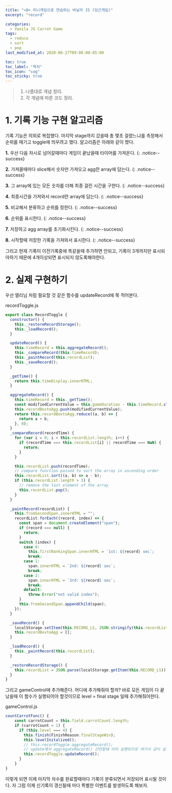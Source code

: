```yaml
---
title: "<8> 미니게임으로 연습하는 바닐라 JS (당근게임)"
excerpt: "record"

categories:
  - Vanila JS Carrot Game
tags:
  - reduce
  - sort
  - pop
last_modified_at: 2020-08-27T09:06:00-05:00

toc: true
toc_label: "목차"
toc_icon: "cog"
toc_sticky: true
---
```


> 1. 나름대로 개념 정리.
> 2. 각 개념에 따른 코드 정리.

# 1. 기록 기능 구현 알고리즘

기록 기능은 의외로 복잡했다. 마지막 stage까지 갔을때 총 몇초 걸렸느냐를 측정해서 순위를 매기고 toggle에 띄우려고 했다.
알고리즘은 아래와 같이 짰다.

**1.** 우선 다음 차시로 넘어갈때마다 게임이 끝났을때 타이머를 가져온다.
{: .notice--success}

**2.** 가져올때마다 slice해서 숫자만 가져오고 agg란 array에 담는다.
{: .notice--success}

**3.** 그 array에 있는 모든 숫자를 더해 최종 걸린 시간을 구한다.
{: .notice--success}

**4.** 최종시간을 가져와서 record란 array에 담는다.
{: .notice--success}

**5.** 비교해서 분류하고 순위를 정한다.
{: .notice--success}

**6.** 순위를 표시한다.
{: .notice--success}

**7.** 저장하고 agg array를 초기화시킨다.
{: .notice--success}

**8.** 시작할때 저장한 기록을 가져와서 표시한다.
{: .notice--success}

그리고 현재 기록이 이전기록중에 똑같을때 추가하면 안되고, 기록이 3개까지만 표시되야하기 때문에 4개이상되면 표시되지 않도록해야한다.

# 2. 실제 구현하기

우선 엘리님 처럼 필요할 것 같은 함수를 updateRecord에 쭉 적어본다.

recordToggle.js

```javascript
export class RecordToggle {
  constructor() {
    this._restoreRecordStorage();
    this._loadRecord();
  }

  updateRecord() {
    this.timeRecord = this.aggregateRecord();
    this._compareRecord(this.timeRecord);
    this._paintRecord(this.recordList);
    this._saveRecord();
  }

  _getTime() {
    return this.timeDisplay.innerHTML;
  }

  aggregateRecord() {
    this.timeRecord = this._getTime();
    const modifiedCurrentValue = this.gameDuration - this.timeRecord.slice(-2);
    this.recordBoxtoAgg.push(modifiedCurrentValue);
    return this.recordBoxtoAgg.reduce((a, b) => {
      return a + b;
    }, 0);
  }
  _compareRecord(recordTime) {
    for (var i = 0; i < this.recordList.length; i++) {
      if (recordTime === this.recordList[i] || recordTime === NaN) {
        return;
      }
    }

    this.recordList.push(recordTime);
    // compare function passed to sort the array in ascending order
    this.recordList.sort((a, b) => a - b);
    if (this.recordList.length > 3) {
      // remove the last element of the array
      this.recordList.pop();
    }
  }

  _paintRecord(recordList) {
    this.fromSecondSpan.innerHTML = "";
    recordList.forEach((record, index) => {
      const span = document.createElement("span");
      if (record === null) {
        return;
      }
      switch (index) {
        case 0:
          this.firstRankingSpan.innerHTML = `1st: ${record} sec`;
          break;
        case 1:
          span.innerHTML = `2nd: ${record} sec`;
          break;
        case 2:
          span.innerHTML = `3rd: ${record} sec`;
          break;
        default:
          throw Error("not valid index");
      }
      this.fromSecondSpan.appendChild(span);
    });
  }

  _saveRecord() {
    localStorage.setItem(this.RECORD_LS, JSON.stringify(this.recordList));
    this.recordBoxtoAgg = [];
  }

  _loadRecord() {
    this._paintRecord(this.recordList);
  }

  _restoreRecordStorage() {
    this.recordList = JSON.parse(localStorage.getItem(this.RECORD_LS)) || [];
  }
}
```

그리고 gameControl에 추가해준다. 어디에 추가해줘야 할까? 바로 모든 게임이 다 끝났을때 이 함수가 실행되어야 할것이므로 level = final stage 일때 추가해줘야한다.

gameControl.js

```javascript
countCarrotFunc() {
    const carrotCount = this.field.carrotCount.length;
    if (carrotCount < 1) {
      if (this.level === 4) {
        this.finish(FinishReason.finalStageWin);
        this.levelInitalized();
        // this.recordToggle.aggregateRecord();
        // update에서 aggregateRecord() 선언할때 이미 실행되므로 여기서 굳이 실행할 필요없음
        this.recordToggle.updateRecord();
      }
    }
}
```

이렇게 되면 이제 마지막 차수를 완료할때마다 기록이 분류되면서 저장되어 표시될 것이다. 자 그럼 이제 신기록이 갱신될때 마다 특별한 이벤트를 발생하도록 해보자.
